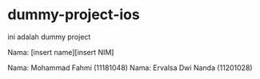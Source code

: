 # dummy-project-ios
ini adalah dummy project

Nama: [insert name][insert NIM]

Nama: Mohammad Fahmi (11181048)
Nama: Ervalsa Dwi Nanda (11201028)
